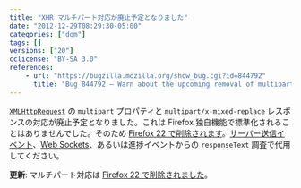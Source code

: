 ```yaml
---
title: "XHR マルチパート対応が廃止予定となりました"
date: "2012-12-29T08:29:30-05:00"
categories: ["dom"]
tags: []
versions: ["20"]
cclicense: "BY-SA 3.0"
references:
    - url: "https://bugzilla.mozilla.org/show_bug.cgi?id=844792"
      title: "Bug 844792 – Warn about the upcoming removal of multipart support in XHR"
---
```

[`XMLHttpRequest`](https://developer.mozilla.org/ja/docs/DOM/XMLHttpRequest) の `multipart` プロパティと `multipart/x-mixed-replace` レスポンスの対応が廃止予定となりました。これは Firefox 独自機能で標準化されることはありませんでした。そのため [Firefox 22 で削除されます](https://www.fxsitecompat.com/ja/docs/2013/xhr-multipart-response-support-has-been-removed/)。[サーバー送信イベント](https://developer.mozilla.org/ja/docs/Server-sent_events)、[Web Sockets](https://developer.mozilla.org/ja/docs/WebSockets)、あるいは進捗イベントからの `responseText` 調査で代用してください。

**更新**: マルチパート対応は [Firefox 22 で削除されました](https://www.fxsitecompat.com/ja/docs/2013/xhr-multipart-response-support-has-been-removed/)。
